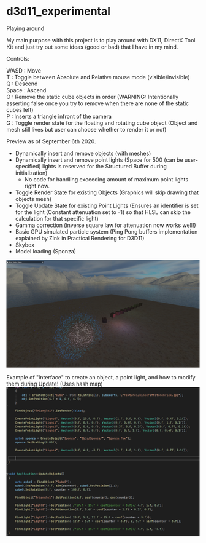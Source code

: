 # d3d11_experimental
Playing around
  
My main purpose with this project is to play around with DX11, DirectX Tool Kit and just try out some ideas (good or bad) that I have in my mind.


Controls:  
  
WASD : Move  
T : Toggle between Absolute and Relative mouse mode (visible/invisible)  
Q : Descend  
Space : Ascend  
O : Remove the static cube objects in order (WARNING: Intentionally asserting false once you try to remove when there are none of the static cubes left)  
P : Inserts a triangle infront of the camera  
G : Toggle render state for the floating and rotating cube object (Object and mesh still lives but user can choose whether to render it or not)  
  
Preview as of September 6th 2020.  
- Dynamically insert and remove objects (with meshes)  
- Dynamically insert and remove point lights (Space for 500 (can be user-specified) lights is reserved for the Structured Buffer during initialization)  
  - No code for handling exceeding amount of maximum point lights right now.  
- Toggle Render State for existing Objects (Graphics will skip drawing that objects mesh)
- Toggle Update State for existing Point Lights (Ensures an identifier is set for the light (Constant attenuation set to -1) so that HLSL can skip the calculation for that specific light)
- Gamma correction (inverse square law for attenuation now works well!)
- Basic GPU simulated particle system (Ping Pong buffers implementation explained by Zink in Practical Rendering for D3D11)
- Skybox
- Model loading (Sponza)
 
![Alt text](/pic.png?raw=true "Picture")
  
Example of "interface" to create an object, a point light, and how to modify them during Update! (Uses hash map)   
![Alt text](/codeSnippet.png?raw=true "Example code")

